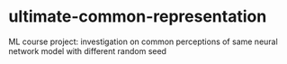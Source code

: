 # ultimate-common-representation
ML course project: investigation on common perceptions of same neural network model with different random seed
